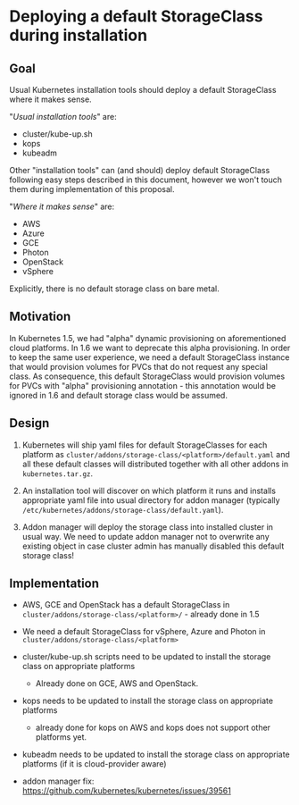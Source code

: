 # Deploying a default StorageClass during installation

## Goal

Usual Kubernetes installation tools should deploy a default StorageClass
where it makes sense.

"*Usual installation tools*" are:

* cluster/kube-up.sh
* kops
* kubeadm

Other "installation tools" can (and should) deploy default StorageClass
following easy steps described in this document, however we won't touch them
during implementation of this proposal.

"*Where it makes sense*" are:

* AWS
* Azure
* GCE
* Photon
* OpenStack
* vSphere

Explicitly, there is no default storage class on bare metal.

## Motivation

In Kubernetes 1.5, we had "alpha" dynamic provisioning on aforementioned cloud
platforms. In 1.6 we want to deprecate this alpha provisioning. In order to keep
the same user experience, we need a default StorageClass instance that would
provision volumes for PVCs that do not request any special class. As
consequence, this default StorageClass would provision volumes for PVCs with
"alpha" provisioning annotation - this annotation would be ignored in 1.6 and
default storage class would be assumed.

## Design

1. Kubernetes will ship yaml files for default StorageClasses for each platform
   as `cluster/addons/storage-class/<platform>/default.yaml` and all these
   default classes will distributed together with all other addons in
   `kubernetes.tar.gz`.

2. An installation tool will discover on which platform it runs and installs
   appropriate yaml file into usual directory for addon manager (typically
   `/etc/kubernetes/addons/storage-class/default.yaml`).

3. Addon manager will deploy the storage class into installed cluster in usual
   way. We need to update addon manager not to overwrite any existing object
   in case cluster admin has manually disabled this default storage class!

## Implementation

* AWS, GCE and OpenStack has a default StorageClass in
  `cluster/addons/storage-class/<platform>/` - already done in 1.5

* We need a default StorageClass for vSphere, Azure and Photon in `cluster/addons/storage-class/<platform>`

* cluster/kube-up.sh scripts need to be updated to install the storage class on appropriate platforms
  * Already done on GCE, AWS and OpenStack.

* kops needs to be updated to install the storage class on appropriate platforms
  * already done for kops on AWS and kops does not support other platforms yet.

* kubeadm needs to be updated to install the storage class on appropriate platforms (if it is cloud-provider aware)

* addon manager fix: https://github.com/kubernetes/kubernetes/issues/39561
